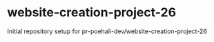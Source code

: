 # website-creation-project-26

Initial repository setup for pr-poehali-dev/website-creation-project-26